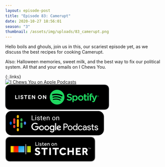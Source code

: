 ```yaml
---
layout: episode-post
title: "Episode 83: Camerupt"
date: 2020-10-27 18:56:01
season: "3"
thumbnail: /assets/img/uploads/83_camerupt.png
---
```

Hello boils and ghouls, join us in this, our scariest episode yet, as we discuss the best recipes for cooking Camerupt.



Also: Halloween memories, sweet milk, and the best way to fix our political system. All that and your emails on I Chews You.

{:.links}  
[![I Chews You on Apple Podcasts](https://linkmaker.itunes.apple.com/en-us/badge-lrg.svg?releaseDate=2019-04-16T00:00:00Z&kind=podcast&bubble=podcasts)](https://podcasts.apple.com/us/podcast/83-camerupt/id1455409177?i=1000496244608)  [![I Chews You on Spotify](/assets/img/uploads/spotify-badge-button.svg)](https://open.spotify.com/episode/4iReS1agiE6cDSK05BEYEO?si=zJp8OH1BTdWDtBqM2S_ZLg)  [![I Chews You on Google Podcasts](/assets/img/uploads/google-podcasts-badge-button.svg)](https://podcasts.google.com/feed/aHR0cHM6Ly9pY2hld3N5b3UubGlic3luLmNvbS9yc3M/episode/N2NiZjdiOGItZjkzYi00Mzk5LTk2YTctNzgxMDY0M2Q2YTVh?sa=X&ved=0CAUQkfYCahcKEwiQnuXq5_bsAhUAAAAAHQAAAAAQAQ)  [![I Chews You on Stitcher](/assets/img/uploads/stitcher-badge-button.svg)](https://www.stitcher.com/s?eid=78906360)